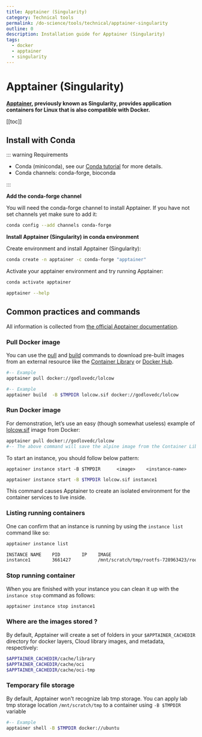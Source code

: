 ```yaml
---
title: Apptainer (Singularity)
category: Technical tools
permalink: /do-science/tools/technical/apptainer-singularity
outline: 0
description: Installation guide for Apptainer (Singularity)
tags:
  - docker
  - apptainer
  - singularity
---
```



# Apptainer (Singularity)

**[Apptainer](https://apptainer.org/docs/user/latest/), previously known as Singularity, provides application containers for Linux that is also compatible with Docker.**

[[toc]]

## Install with Conda

::: warning Requirements

- Conda (miniconda), see our [Conda tutorial](/do-science/tools/analytical/conda) for more details.
- Conda channels: conda-forge, bioconda

:::

**Add the conda-forge channel**

You will need the conda-forge channel to install Apptainer. If you have not set channels yet make sure to add it:

```bash
conda config --add channels conda-forge
```

**Install Apptainer (Singularity) in conda environment**

Create environment and install Apptainer (Singularity):

```bash
conda create -n apptainer -c conda-forge "apptainer"
```

Activate your apptainer environment and try running Apptainer:

```bash
conda activate apptainer

apptainer --help
```

## Common practices and commands

All information is collected from [the official Apptainer documentation](https://apptainer.org/docs/user/latest/).

### Pull Docker image

You can use the [pull](https://apptainer.org/docs/user/latest/cli/apptainer_pull.html) and [build](https://apptainer.org/docs/user/latest/cli/apptainer_build.html) commands to download pre-built images from an external resource like the [Container Library](https://cloud.sylabs.io/library) or [Docker Hub](https://hub.docker.com/).

```bash 
#-- Example 
apptainer pull docker://godlovedc/lolcow
```

```bash
#-- Example
apptainer build  -B $TMPDIR lolcow.sif docker://godlovedc/lolcow
```

### Run Docker image

For demonstration, let’s use an easy (though somewhat useless) example of [lolcow.sif](https://hub.docker.com/r/wdconinc/lolcow/) image from Docker:

```bash
apptainer pull docker://godlovedc/lolcow
#-- The above command will save the alpine image from the Container Library as lolcow.sif
```

To start an instance, you should follow below pattern:

```
apptainer instance start -B $TMPDIR      <image>    <instance-name>
```
```bash
apptainer instance start -B $TMPDIR lolcow.sif instance1
```

This command causes Apptainer to create an isolated environment for the container services to live inside.



### Listing running containers

One can confirm that an instance is running by using the `instance list` command like so:

```bash
apptainer instance list

INSTANCE NAME    PID        IP    IMAGE
instance1        3661427          /mnt/scratch/tmp/rootfs-728963423/root
```

### Stop running container

When you are finished with your instance you can clean it up with the `instance stop` command as follows:

```bash
apptainer instance stop instance1
```

### Where are the images stored ?

By default, Apptainer will create a set of folders in your `$APPTAINER_CACHEDIR` directory for docker layers, Cloud library images, and metadata, respectively:

```bash
$APPTAINER_CACHEDIR/cache/library
$APPTAINER_CACHEDIR/cache/oci
$APPTAINER_CACHEDIR/cache/oci-tmp
```

### Temporary file storage

By default, Apptainer won't recognize lab tmp storage. You can apply lab tmp storage location `/mnt/scratch/tmp` to a container using `-B $TMPDIR` variable

```bash
#-- Example
apptainer shell -B $TMPDIR docker://ubuntu
```
